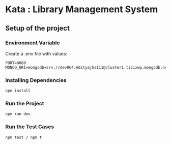 # Kata : Library Management System

## Setup of the project


### Environment Variable

Create a .env file with values:
```
PORT=8080
MONGO_URI=mongodb+srv://dev064:Adityajha111@cluster1.tizixwp.mongodb.net/Kata
```
### Installing Dependencies
````
npm install
````
### Run the Project
````
npm run dev
````

### Run the Test Cases
````
npm test / npm t
````
